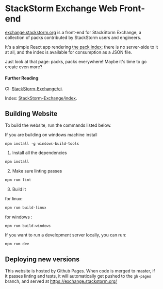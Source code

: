 StackStorm Exchange Web Front-end
=================================

[exchange.stackstorm.org](https://exchange.stackstorm.org) is a front-end for
StackStorm Exchange, a collection of packs contributed by StackStorm users and 
engineers. 

It's a simple React app rendering [the pack index](https://github.com/StackStorm-Exchange/index);
there is no server-side to it at all, and the index is available for consumption
as a JSON file.

Just look at that page: packs, packs everywhere! Maybe it's time to go
create even more?

#### Further Reading

CI: [StackStorm-Exchange/ci](https://github.com/StackStorm-Exchange/ci).

Index: [StackStorm-Exchange/index](https://github.com/StackStorm-Exchange/index).

## Building Website

To build the website, run the commands listed below.

If you are building on windows machine  install 

```
npm install -g windows-build-tools
```

1. Install all the dependencies

```bash
npm install
```

2. Make sure linting passes

```bash
npm run lint
```

3. Build it

for linux: 

```bash
npm run build-linux
```

for windows :

```bash
npm run build-windows
```



If you want to run a development server locally, you can run:

```bash
npm run dev
```

## Deploying new versions

This website is hosted by Github Pages. When code is merged to master, if it passes linting and tests, it will
automatically get pushed to the `gh-pages` branch, and served at https://exchange.stackstorm.org/

